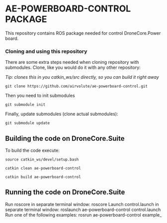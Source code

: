 # AE-POWERBOARD-CONTROL PACKAGE
This repository contains ROS package needed for control DroneCore.Power board.


### Cloning and using this repository
There are some extra steps needed when cloning repository with submodules. 
Clone, like you would do it with any other repository: 

*Tip: clones this in you catkin_ws/src directly, so you can build it right away* 

    git clone https://github.com/airvolute/ae-powerboard-control.git
Then you need to init submodules

    git submodule init
Finally, update submodules (clone actual submodules):

    git submodule update




## Building the code on DroneCore.Suite
To build the code execute: 

    source catkin_ws/devel/setup.bash

    catkin clean ae-powerboard-control

    catkin build ae-powerboard-control


## Running the code on DroneCore.Suite

Run roscore in separate terminal window:
    roscore
Launch control.launch in separate terminal window:
    roslaunch ae-powerboard-control control.launch
Run one of the following examples:
    rosrun ae-powerboard-control example_


